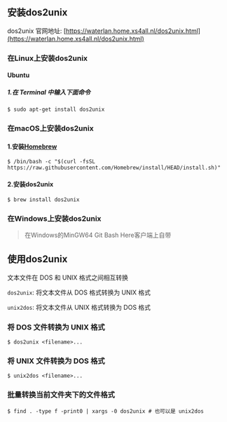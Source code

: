 ## 安装dos2unix

dos2unix 官网地址: [https://waterlan.home.xs4all.nl/dos2unix.html](https://waterlan.home.xs4all.nl/dos2unix.html)

### 在Linux上安装dos2unix

#### Ubuntu

##### 1.在 Terminal 中输入下面命令

```
$ sudo apt-get install dos2unix
```

### 在macOS上安装dos2unix

#### 1.安装[Homebrew](https://brew.sh)

```
$ /bin/bash -c "$(curl -fsSL https://raw.githubusercontent.com/Homebrew/install/HEAD/install.sh)"
```

#### 2.安装dos2unix

```
$ brew install dos2unix
```

### 在Windows上安装dos2unix

>在Windows的MinGW64 Git Bash Here客户端上自带

## 使用dos2unix

文本文件在 DOS 和 UNIX 格式之间相互转换 

`dos2unix`: 将文本文件从 DOS 格式转换为 UNIX 格式

`unix2dos`: 将文本文件从 UNIX 格式转换为 DOS 格式

### 将 DOS 文件转换为 UNIX 格式

```
$ dos2unix <filename>...
```

### 将 UNIX 文件转换为 DOS 格式

```
$ unix2dos <filename>...
```

### 批量转换当前文件夹下的文件格式

```
$ find . -type f -print0 | xargs -0 dos2unix # 也可以是 unix2dos
```
